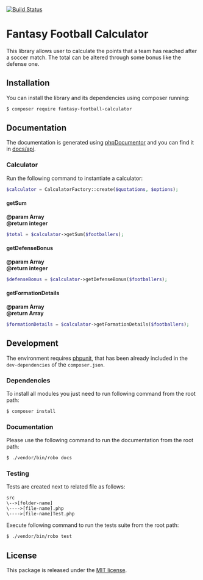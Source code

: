[![Build Status](https://api.travis-ci.org/astronati/php-fantasy-football-calculator.svg?branch=master)](https://travis-ci.org/astronati/calculator)

# Fantasy Football Calculator
This library allows user to calculate the points that a team has reached after a soccer match. The total can be altered
through some bonus like the defense one.

## Installation
You can install the library and its dependencies using composer running:
```sh
$ composer require fantasy-football-calculator
```

## Documentation
The documentation is generated using [phpDocumentor](http://www.phpdoc.org/) and you can find it in
[docs/api](docs/api).

### Calculator
Run the following command to instantiate a calculator:
```php
$calculator = CalculatorFactory::create($quotations, $options);
```

#### getSum
**@param Array**  
**@return integer**  
```php
$total = $calculator->getSum($footballers);
```

#### getDefenseBonus
**@param Array**  
**@return integer**  
```php
$defenseBonus = $calculator->getDefenseBonus($footballers);
```

#### getFormationDetails
**@param Array**  
**@return Array**  
```php
$formationDetails = $calculator->getFormationDetails($footballers);
```

## Development
The environment requires [phpunit](https://phpunit.de/), that has been already included in the `dev-dependencies` of the
`composer.json`.

### Dependencies
To install all modules you just need to run following command from the root path:

```sh
$ composer install
```

### Documentation
Please use the following command to run the documentation from the root path:
```sh
$ ./vendor/bin/robo docs
```

### Testing
Tests are created next to related file as follows:
```
src
\-->[folder-name]
\---->[file-name].php
\---->[file-name]Test.php
```

Execute following command to run the tests suite from the root path:
```sh
$ ./vendor/bin/robo test
```

## License
This package is released under the [MIT license](LICENSE.md).
